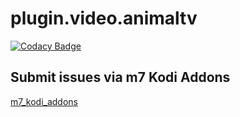 # plugin.video.animaltv

[![Codacy Badge](https://api.codacy.com/project/badge/Grade/2082578ca66e4dd9ae6ffebf83975fde)](https://app.codacy.com/app/mhancoc7/plugin.video.animaltv?utm_source=github.com&utm_medium=referral&utm_content=mhancoc7/plugin.video.animaltv&utm_campaign=Badge_Grade_Settings)

## Submit issues via m7 Kodi Addons

[m7_kodi_addons](https://m7kodi.dev)
